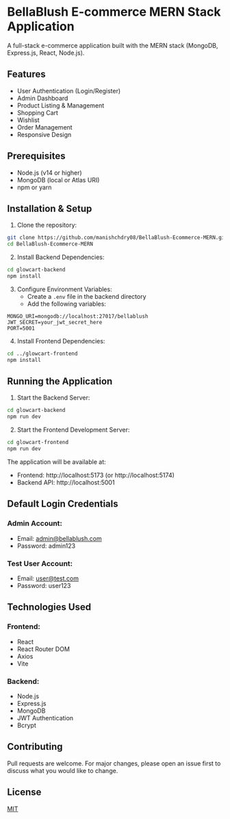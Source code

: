 # BellaBlush E-commerce MERN Stack Application

A full-stack e-commerce application built with the MERN stack (MongoDB, Express.js, React, Node.js).

## Features

- User Authentication (Login/Register)
- Admin Dashboard
- Product Listing & Management
- Shopping Cart
- Wishlist
- Order Management
- Responsive Design

## Prerequisites

- Node.js (v14 or higher)
- MongoDB (local or Atlas URI)
- npm or yarn

## Installation & Setup

1. Clone the repository:
```bash
git clone https://github.com/manishchdry08/BellaBlush-Ecommerce-MERN.git
cd BellaBlush-Ecommerce-MERN
```

2. Install Backend Dependencies:
```bash
cd glowcart-backend
npm install
```

3. Configure Environment Variables:
   - Create a `.env` file in the backend directory
   - Add the following variables:
```
MONGO_URI=mongodb://localhost:27017/bellablush
JWT_SECRET=your_jwt_secret_here
PORT=5001
```

4. Install Frontend Dependencies:
```bash
cd ../glowcart-frontend
npm install
```

## Running the Application

1. Start the Backend Server:
```bash
cd glowcart-backend
npm run dev
```

2. Start the Frontend Development Server:
```bash
cd glowcart-frontend
npm run dev
```

The application will be available at:
- Frontend: http://localhost:5173 (or http://localhost:5174)
- Backend API: http://localhost:5001

## Default Login Credentials

### Admin Account:
- Email: admin@bellablush.com
- Password: admin123

### Test User Account:
- Email: user@test.com
- Password: user123

## Technologies Used

### Frontend:
- React
- React Router DOM
- Axios
- Vite

### Backend:
- Node.js
- Express.js
- MongoDB
- JWT Authentication
- Bcrypt

## Contributing

Pull requests are welcome. For major changes, please open an issue first to discuss what you would like to change.

## License

[MIT](https://choosealicense.com/licenses/mit/)